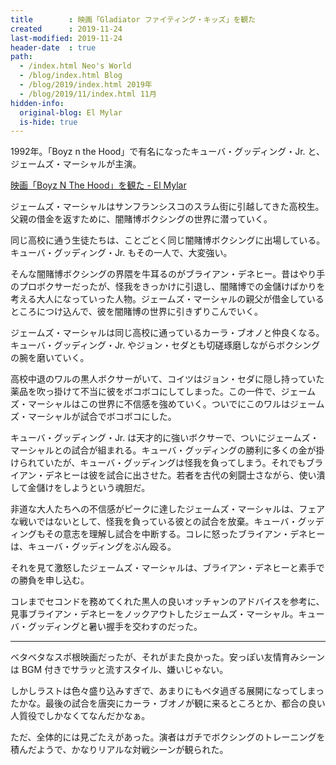 ```yaml
---
title        : 映画「Gladiator ファイティング・キッズ」を観た
created      : 2019-11-24
last-modified: 2019-11-24
header-date  : true
path:
  - /index.html Neo's World
  - /blog/index.html Blog
  - /blog/2019/index.html 2019年
  - /blog/2019/11/index.html 11月
hidden-info:
  original-blog: El Mylar
  is-hide: true
---
```


1992年。「Boyz n the Hood」で有名になったキューバ・グッディング・Jr. と、ジェームズ・マーシャルが主演。

[映画「Boyz N The Hood」を観た - El Mylar](http://neos21.hateblo.jp/entry/2019/09/15/113000)

ジェームズ・マーシャルはサンフランシスコのスラム街に引越してきた高校生。父親の借金を返すために、闇賭博ボクシングの世界に潜っていく。

同じ高校に通う生徒たちは、ことごとく同じ闇賭博ボクシングに出場している。キューバ・グッディング・Jr. もその一人で、大変強い。

そんな闇賭博ボクシングの界隈を牛耳るのがブライアン・デネヒー。昔はやり手のプロボクサーだったが、怪我をきっかけに引退し、闇賭博での金儲けばかりを考える大人になっていった人物。ジェームズ・マーシャルの親父が借金しているところにつけ込んで、彼を闇賭博の世界に引きずりこんでいく。

ジェームズ・マーシャルは同じ高校に通っているカーラ・ブオノと仲良くなる。キューバ・グッディング・Jr. やジョン・セダとも切磋琢磨しながらボクシングの腕を磨いていく。

高校中退のワルの黒人ボクサーがいて、コイツはジョン・セダに隠し持っていた薬品を吹っ掛けて不当に彼をボコボコにしてしまった。この一件で、ジェームズ・マーシャルはこの世界に不信感を強めていく。ついでにこのワルはジェームズ・マーシャルが試合でボコボコにした。

キューバ・グッディング・Jr. は天才的に強いボクサーで、ついにジェームズ・マーシャルとの試合が組まれる。キューバ・グッディングの勝利に多くの金が掛けられていたが、キューバ・グッディングは怪我を負ってしまう。それでもブライアン・デネヒーは彼を試合に出させた。若者を古代の剣闘士さながら、使い潰して金儲けをしようという魂胆だ。

非道な大人たちへの不信感がピークに達したジェームズ・マーシャルは、フェアな戦いではないとして、怪我を負っている彼との試合を放棄。キューバ・グッディングもその意志を理解し試合を中断する。コレに怒ったブライアン・デネヒーは、キューバ・グッディングをぶん殴る。

それを見て激怒したジェームズ・マーシャルは、ブライアン・デネヒーと素手での勝負を申し込む。

コレまでセコンドを務めてくれた黒人の良いオッチャンのアドバイスを参考に、見事ブライアン・デネヒーをノックアウトしたジェームズ・マーシャル。キューバ・グッディングと暑い握手を交わすのだった。

---

ベタベタなスポ根映画だったが、それがまた良かった。安っぽい友情育みシーンは BGM 付きでサラッと流すスタイル、嫌いじゃない。

しかしラストは色々盛り込みすぎで、あまりにもベタ過ぎる展開になってしまったかな。最後の試合を唐突にカーラ・ブオノが観に来るところとか、都合の良い人質役でしかなくてなんだかなぁ。

ただ、全体的には見ごたえがあった。演者はガチでボクシングのトレーニングを積んだようで、かなりリアルな対戦シーンが観られた。
